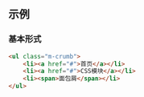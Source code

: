 ## 示例
### 基本形式

<div class="m-example"></div>

```html
<ul class="m-crumb">
    <li><a href="#">首页</a></li>
    <li><a href="#">CSS模块</a></li>
    <li><span>面包屑</span></li>
</ul>
```
